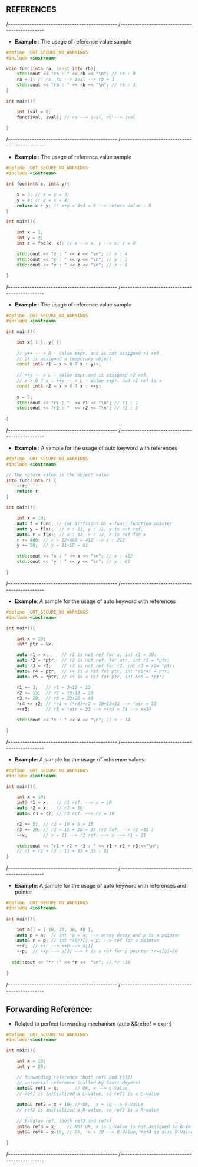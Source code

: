 
## REFERENCES 

/----------------------------------------------
/----------------------------------------------

- **Example** : The usage of reference value sample 

```cpp
#define _CRT_SECURE_NO_WARNINGS
#include <iostream>

void func(int& ra, const int& rb){
	std::cout << "rb : " << rb << "\n"; // rb : 0
	ra = 1; // ra, rb --> ival --> rb = 1
	std::cout << "rb : " << rb << "\n"; // rb : 1
}

int main(){

	int ival = 0;
	func(ival, ival); // ra --> ival, rb --> ival
  
}
```

/----------------------------------------------
/----------------------------------------------

- **Example** : The usage of reference value sample 

```cpp
#define _CRT_SECURE_NO_WARNINGS
#include <iostream>

int foo(int& x, int& y){

	x = 3; // x = y = 3;
	y = 4; // y = x = 4;
	return x + y; // x+y = 4+4 = 8 --> return value : 8
}

int main(){

	int x = 1; 
	int y = 2; 
	int z = foo(x, x); // x --> x, y --> x; z = 8

	std::cout << "x : " << x << "\n"; // x : 4
	std::cout << "y : " << y << "\n"; // y : 2
	std::cout << "y : " << z << "\n"; // z : 8 
  
}
```

/----------------------------------------------
/----------------------------------------------

- **Example** : The usage of reference value sample

```cpp
#define _CRT_SECURE_NO_WARNINGS
#include <iostream>

int main(){

	int x{ 1 }, y{ };
	
	// y++ -- > R - Value expr. and is not assigned r1 ref.
	// it is assigned a temporary object
	const int& r1 = x > 0 ? x : y++; 
	
	// ++y -- > L - Value expr.and is assigned r2 ref.
	// x > 0 ? x : ++y -- > L - Value expr. and r2 ref to x 
	const int& r2 = x > 0 ? x : ++y;
	
	x = 5;
	std::cout << "r1 : "  << r1 << "\n"; // r1 : 1
	std::cout << "r2 : "  << r2 << "\n"; // r2 : 5 
  
}
```

/----------------------------------------------
/----------------------------------------------

- **Example** : A sample for the usage of auto keyword with references 

```cpp
#define _CRT_SECURE_NO_WARNINGS
#include <iostream>

// The return value is the object value  
int& func(int& r) {
	++r;
	return r;
}

int main(){

	int x = 10;
	auto f = func; // int &(*f)(int &) = func; function pointer
	auto y = f(x);  // x : 11, y : 11, y is not ref.
	auto& r = f(x); // x : 12, r : 12, r is ref for x
	r += 400; // r = 12+400 = 412 --> x : 212
	y += 50;  // y = 11+50 = 61 

	std::cout << "x : " << x << "\n"; // x : 412
	std::cout << "y : " << y << "\n"; // y : 61

}
```

/----------------------------------------------
/----------------------------------------------

- **Example**: A sample for the usage of auto keyword with references 

```cpp
#define _CRT_SECURE_NO_WARNINGS
#include <iostream>

int main(){

	int x = 10;
	int* ptr = &x;

	auto r1 = x;     // r1 is not ref for x, int r1 = 10;
	auto r2 = *ptr;  // r2 is not ref. for ptr, int r2 = *ptr; 
	auto r3 = r2;    // r3 is not ref for r2, int r3 = r2= *ptr; 
	auto& r4 = ptr;  // r4 is a ref for ptr, int *(&r4) = ptr;
	auto& r5 = *ptr; // r5 is a ref for ptr, int &r5 = *ptr; 

	r1 += 3;   // r1 = 3+10 = 13
	r2 += 13;  // r2 = 10+13 = 23
	r3 += 20;  // r3 = 23+20 = 43
	*r4 += r2; // *r4 = (*r4)+r2 = 10+23=33 --> *ptr = 33
	++r5;      // r5 = *ptr = 33 --> ++r5 = 34 --> x=34

	std::cout << "x : " << x << "\n"; // x : 34

}
```

/----------------------------------------------
/----------------------------------------------

- **Example**: A sample for the usage of reference values 

```cpp
#define _CRT_SECURE_NO_WARNINGS
#include <iostream>

int main(){

	int x = 10;
	int& r1 = x;   // r1 ref. --> x = 10 
	auto r2 = x;   // r2 = 10
	auto& r3 = r2; // r3 ref. --> r2 = 10

	r2 += 5;  // r2 = 10 + 5 = 15 
	r3 += 20; // r3 = 15 + 20 = 35 (r3 ref. --> r2 =35 )
	++x;      // x = 11 --> r1 ref. --> x --> r1 = 11

	std::cout << "r1 + r2 + r3 : " << r1 + r2 + r3 <<"\n"; 
	// r1 + r2 + r3 : 11 + 35 + 35 : 81
}
```

/----------------------------------------------
/----------------------------------------------

- **Example**: A sample for the usage of auto keyword with references and pointer

```cpp
#define _CRT_SECURE_NO_WARNINGS
#include <iostream>

int main(){

	int a[] = { 10, 20, 30, 40 };
	auto p = a;  // int *p = a; --> array decay and p is a pointer
	auto& r = p; // int *(&r)[] = p; --> ref for a pointer
	++r;  // ++r --> ++p --> a[1]
	++p;  // ++p --> a[2] --> r is a ref for p pointer *r=a[2]=30
	
  std::cout << "*r :" << *r <<  "\n"; // *r :30
  
}
```

/----------------------------------------------
/----------------------------------------------

## Forwarding Reference: 

- Related to perfect forwarding mechanism (auto &&refref = expr;)

```cpp
#define _CRT_SECURE_NO_WARNINGS
#include <iostream>

int main(){

	int x = 10;
	int y = 20;

	// forwarding reference (both ref1 and ref2)
	// universal reference (called by Scott Meyers)
	auto&& ref1 = x;      // OK, x --> L-Value 
	// ref1 is initialized a L-value, so ref1 is a L-value
	
	auto&& ref2 = x + 10; // OK,  x + 10 --> R-Value
	// ref2 is initialized a R-value, so ref2 is a R-value
    
	// R-Value ref. (both ref3 and ref4)
	int&& ref3 = x;    // NOT OK, x is L-Value is not assigned to R-Value ref. syntax error 
	int&& ref4 = x+10; // OK,  x + 10 --> R-Value, ref4 is alsı R-Value ref. here 
  
}
```

/----------------------------------------------
/----------------------------------------------
